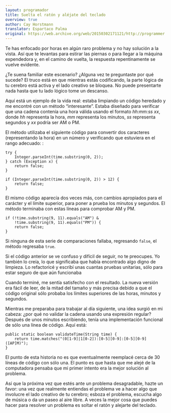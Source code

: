 ```yaml
---
layout: programador
title: Suelta el ratón y aléjate del teclado
overview: true
author: Cay Horstmann
translator: Espartaco Palma
original: https://web.archive.org/web/20150302171121/http://programmer.97things.oreilly.com/wiki/index.php/Put_the_Mouse_Down_and_Step_Away_from_the_Keyboard
---
```


Te has enfocado por horas en algún raro problema y no hay solución a la
vista. Así que te levantas para estirar las piernas o para llegar a la
máquina expendedora y, en el camino de vuelta, la respuesta
repentinamente se vuelve evidente.

¿Te suena familiar este escenario? ¿Alguna vez te preguntaste por qué
sucede? El truco está en que mientras estás codificando, la parte lógica
de tu cerebro está activa y el lado creativo se bloquea. No puede
presentarte nada hasta que tu lado lógico tome un descanso.

Aquí está un ejemplo de la vida real: estaba limpiando un código
heredado y me encontré con un método “interesante”. Estaba diseñado para
verificar que una cadena contenía una hora válida usando el formato
_hh:mm:ss xx_, donde _hh_ representa la hora, _mm_ representa los
minutos, _ss_ representa segundos y _xx_ podría ser AM o PM.

El método utilizaba el siguiente código para convertir dos caracteres
(representando la hora) en un número y verificando que estuviera en el
rango adecuado: :

    try {
        Integer.parseInt(time.substring(0, 2));
    } catch (Exception x) {
        return false;
    }

    if (Integer.parseInt(time.substring(0, 2)) > 12) {
        return false;
    }


El mismo código aparecía dos veces más, con cambios apropiados para el
carácter y el límite superior, para poner a prueba los minutos y
segundos. El método terminaba con estas líneas para comprobar AM y PM.


    if (!time.substring(9, 11).equals("AM") &
        !time.substring(9, 11).equals("PM")) {
        return false;
    }


Si ninguna de esta serie de comparaciones fallaba, regresando `false`,
el método regresaba `true`.

Si el código anterior se ve confuso y difícil de seguir, no te
preocupes. Yo también lo creía, lo que significaba que había encontrado
algo digno de limpieza. Lo refactoricé y escribí unas cuantas pruebas
unitarias, sólo para estar seguro de que aún funcionaba

Cuando terminé, me sentía satisfecho con el resultado. La nueva versión
era fácil de leer, de la mitad del tamaño y más precisa debido a que el
código original sólo probaba los límites superiores de las horas,
minutos y segundos.

Mientras me preparaba para trabajar al día siguiente, una idea surgió en
mi cabeza: ¿por qué no validar la cadena usando una expresión regular?
Después de unos minutos escribiendo, tenía una implementación funcional
de sólo una línea de código. Aquí está:


    public static boolean validateTime(String time) {
        return time.matches("(0[1-9]|1[0-2]):[0-5][0-9]:[0-5][0-9] ([AP]M)");
    }


El punto de esta historia no es que eventualmente reemplacé cerca de 30
líneas de código con sólo una. El punto es que hasta que me alejé de la
computadora pensaba que mi primer intento era la mejor solución al
problema.

Así que la próxima vez que estés ante un problema desagradable, hazte un
favor: una vez que realmente entiendas el problema ve a hacer algo que
involucre el lado creativo de tu cerebro; esboza el problema, escucha
algo de música o da un paseo al aire libre. A veces la mejor cosa que
puedes hacer para resolver un problema es soltar el ratón y alejarte del
teclado.
